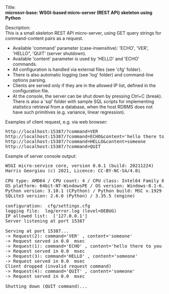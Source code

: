 Title:<br/>
<b>microsvr-base: WSGI-based micro-server (REST API) skeleton using Python</b>

Description:<br/>
This is a small skeleton REST API micro-server, using GET query strings for command-content pairs as a request. 
* Available 'command' parameter (case-insensitive): 'ECHO', 'VER', 'HELLO", 'QUIT' (server shutdown). 
* Available 'content' parameter is used by 'HELLO' and 'ECHO' commands.
* All configuration is handled via external files (see 'cfg' folder).
* There is also automatic logging (see 'log' folder) and command-line options parsing.
* Clients are served only if they are in the allowed IP list, defined in the configuration file.
* At the console, the server can be shut down by pressing Ctrl+C (break).
There is also a 'sql' folder with sample SQL scripts for implementing statistics retrieval from a database, when the host RDBMS does not have such primitives (e.g. variance, linear regression).

Examples of client request, e.g. via web browser:
<pre>
http://localhost:15387/?command=VER
http://localhost:15387/?command=ECHO&content='hello there to you too'
http://localhost:15387/?command=HELLO&content=someone
http://localhost:15387/?command=QUIT
</pre>

Example of server console output:<br/>
<pre>
WSGI micro-service core, version 0.0.1 (build: 20211224)
Harris Georgiou (c) 2021, Licence: CC-BY-NC-SA/4.0i 

CPU type: AMD64 / CPU count: 4 / CPU class: Intel64 Family 6 Model 58 Stepping 9, GenuineIntel
OS platform: 64bit-NT-WindowsPE / OS version: Windows-8.1-6.3.9600-SP0
Python version: 3.10.1 (CPython) / Python build: MSC v.1929 64 bit (AMD64)
SQLite3 version: 2.6.0 (Python) / 3.35.5 (engine) 

configuration:  cfg/settings.cfg
logging file:  log/error.log (level=DEBUG)
IP allowed list:  ['127.0.0.1']
Server listening at port 15387

Serving at port 15387...
-> Request(2): command='VER' , content='someone'
-> Request served in 0.0  msec
-> Request(1): command='ECHO' , content='hello there to you too'
-> Request served in 0.0  msec
-> Request(3): command='HELLO' , content='someone'
-> Request served in 0.0  msec
Client dropped (invalid request command)
-> Request(4): command='QUIT' , content='someone'
-> Request served in 0.0  msec

Shutting down (QUIT command)...
</pre>

